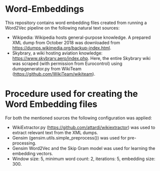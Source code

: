 # Word-Embeddings

This repository contains word embedding files created from running a Word2Vec pipeline on the following natural text sources:
* Wikipedia: Wikipedia hosts general-purpose knowledge. A prepared XML dump from October 2018 was downloaded from https://dumps.wikimedia.org/backup-index.html. 
* Skybrary, a wiki hosting aviation knowledge: https://www.skybrary.aero/index.php. Here, the entire Skybrary wiki was scraped (with permission from Eurocontrol) using dumpgenerator.py from WikiTeam (https://github.com/WikiTeam/wikiteam).

# Procedure used for creating the Word Embedding files
For both the mentioned sources the following configuration was applied:
* WikiExtractor.py (https://github.com/attardi/wikiextractor) was used to extract relevant text from the XML dumps.
* Gensim (gensim.utils.simple_preprocess()) was used for pre-processing.
* Gensim Word2Vec and the Skip Gram model was used for learning the embedding vectors.
* Window size: 5, minimum word count: 2, iterations: 5, embedding size: 300.
